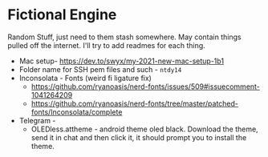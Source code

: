 # Fictional Engine

Random Stuff, just need to them stash somewhere. May contain things pulled off the internet. I'll try to add readmes for each thing.


* Mac setup- https://dev.to/swyx/my-2021-new-mac-setup-1b1  
* Folder name for SSH pem files and such - `ntdy14`
* Inconsolata - Fonts (weird fi ligature fix) 
	* https://github.com/ryanoasis/nerd-fonts/issues/509#issuecomment-1041264209 
	*  https://github.com/ryanoasis/nerd-fonts/tree/master/patched-fonts/Inconsolata/complete
* Telegram - 
	* OLEDless.attheme - android theme oled black. Download the theme, send it in chat and then click it, it should prompt you to install the theme.
